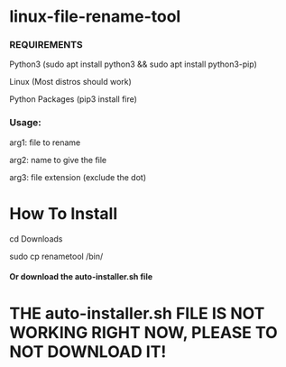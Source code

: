 # linux-file-rename-tool

### REQUIREMENTS

Python3 (sudo apt install python3 && sudo apt install python3-pip)


Linux (Most distros should work)


Python Packages (pip3 install fire)


### Usage:


arg1: file to rename

arg2: name to give the file

arg3: file extension (exclude the dot)




# How To Install

cd Downloads

sudo cp renametool /bin/


#### Or download the auto-installer.sh file


# THE auto-installer.sh FILE IS NOT WORKING RIGHT NOW, PLEASE TO NOT DOWNLOAD IT!


